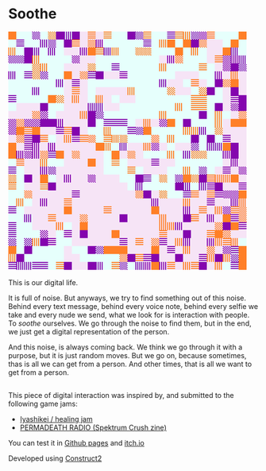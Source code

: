 # Soothe

![](Docs/i1.png)

This is our digital life. 

It is full of noise. But anyways, we try to find something out of this noise. Behind every text message, behind every voice note, behind every selfie we take and every nude we send, what we look for is interaction with people. To _soothe_ ourselves. We go through the noise to find them, but in the end, we just get a digital representation of the person. 

And this noise, is always coming back. We think we go through it with a purpose, but it is just random moves. But we go on, because sometimes, thas is all we can get from a person. And other times, that is all we want to get from a person. 

## 

This piece of digital interaction was inspired by, and submitted to the following game jams:

* [Iyashikei / healing jam](https://itch.io/jam/healing-jam)
* [PERMADEATH RADIO (Spektrum Crush zine)](https://itch.io/jam/permadeathradio)

You can test it in [Github pages](https://bul-ikana.github.io/soothe/) and [itch.io](https://bul-ikana.itch.io/soothe)

Developed using [Construct2](https://www.scirra.com/construct2)